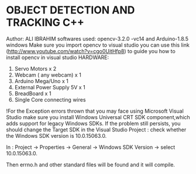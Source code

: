 # OBJECT DETECTION AND TRACKING C++
Author: ALI IBRAHIM
softwares used: opencv-3.2.0 -vc14 and Arduino-1.8.5 windows
Make sure you import opencv to visual studio you can use this link (http://www.youtube.com/watch?v=cgo0UitHfp8) to guide you how to install opencv in visual studio
HARDWARE:

1. Servo Motors x 2
2. Webcam ( any webcam) x 1
3. Arduino Mega/Uno x 1
4. External Power Supply 5V x 1
5. BreadBoard x 1
6. Single Core connecting wires

!For the Exception errors thrown that you may face using Microsoft Visual Studio make sure you install Windows Universal CRT SDK component,which adds support for legacy Windows SDKs.
If the problem still persists, you should change the Target SDK in the Visual Studio Project : check whether the Windows SDK version is 10.0.15063.0.

In : Project -> Properties -> General -> Windows SDK Version -> select 10.0.15063.0.

Then errno.h and other standard files will be found and it will compile.